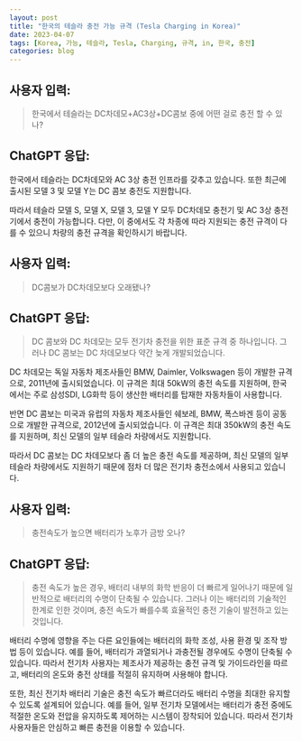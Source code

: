 ```yaml
---
layout: post
title: "한국의 테슬라 충전 가능 규격 (Tesla Charging in Korea)"
date: 2023-04-07
tags: [Korea, 가능, 테슬라, Tesla, Charging, 규격, in, 한국, 충전]
categories: blog
---
```


## 사용자 입력:
> 한국에서 테슬라는 DC차데모+AC3상+DC콤보 중에 어떤 걸로 충전 할 수 있나?

## ChatGPT 응답:
> 

한국에서 테슬라는 DC차데모와 AC 3상 충전 인프라를 갖추고 있습니다. 또한 최근에 출시된 모델 3 및 모델 Y는 DC 콤보 충전도 지원합니다.

따라서 테슬라 모델 S, 모델 X, 모델 3, 모델 Y 모두 DC차데모 충전기 및 AC 3상 충전기에서 충전이 가능합니다. 다만, 이 중에서도 각 차종에 따라 지원되는 충전 규격이 다를 수 있으니 차량의 충전 규격을 확인하시기 바랍니다.

## 사용자 입력:
> DC콤보가 DC차데모보다 오래됐나?

## ChatGPT 응답:
> DC 콤보와 DC 차데모는 모두 전기차 충전을 위한 표준 규격 중 하나입니다. 그러나 DC 콤보는 DC 차데모보다 약간 늦게 개발되었습니다.

DC 차데모는 독일 자동차 제조사들인 BMW, Daimler, Volkswagen 등이 개발한 규격으로, 2011년에 출시되었습니다. 이 규격은 최대 50kW의 충전 속도를 지원하며, 한국에서는 주로 삼성SDI, LG화학 등이 생산한 배터리를 탑재한 자동차들이 사용합니다.

반면 DC 콤보는 미국과 유럽의 자동차 제조사들인 쉐보레, BMW, 폭스바겐 등이 공동으로 개발한 규격으로, 2012년에 출시되었습니다. 이 규격은 최대 350kW의 충전 속도를 지원하며, 최신 모델의 일부 테슬라 차량에서도 지원합니다.

따라서 DC 콤보는 DC 차데모보다 좀 더 높은 충전 속도를 제공하며, 최신 모델의 일부 테슬라 차량에서도 지원하기 때문에 점차 더 많은 전기차 충전소에서 사용되고 있습니다.

## 사용자 입력:
> 충전속도가 높으면 배터리가 노후가 금방 오나?

## ChatGPT 응답:
> 충전 속도가 높은 경우, 배터리 내부의 화학 반응이 더 빠르게 일어나기 때문에 일반적으로 배터리의 수명이 단축될 수 있습니다. 그러나 이는 배터리의 기술적인 한계로 인한 것이며, 충전 속도가 빠를수록 효율적인 충전 기술이 발전하고 있는 것입니다.

배터리 수명에 영향을 주는 다른 요인들에는 배터리의 화학 조성, 사용 환경 및 조작 방법 등이 있습니다. 예를 들어, 배터리가 과열되거나 과충전될 경우에도 수명이 단축될 수 있습니다. 따라서 전기차 사용자는 제조사가 제공하는 충전 규격 및 가이드라인을 따르고, 배터리의 온도와 충전 상태를 적절히 유지하며 사용해야 합니다.

또한, 최신 전기차 배터리 기술은 충전 속도가 빠르더라도 배터리 수명을 최대한 유지할 수 있도록 설계되어 있습니다. 예를 들어, 일부 전기차 모델에서는 배터리가 충전 중에도 적절한 온도와 전압을 유지하도록 제어하는 시스템이 장착되어 있습니다. 따라서 전기차 사용자들은 안심하고 빠른 충전을 이용할 수 있습니다.


